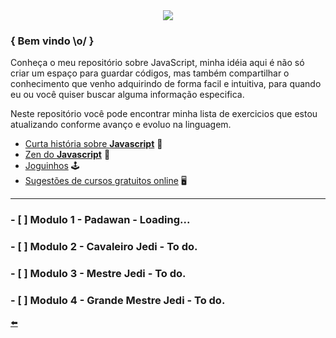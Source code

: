<div align="center"><img style="margin: 10px 40px, width: 100%" src="https://user-images.githubusercontent.com/65131471/120073718-f341a300-c06f-11eb-8e04-c4b7af45fc95.jpg"></div>

### { Bem vindo \o/ }

Conheça o meu repositório sobre JavaScript, minha idéia aqui é não só criar um espaço para guardar códigos, mas também compartilhar o conhecimento que venho adquirindo  de forma facil e intuitiva, para quando eu ou você quiser buscar alguma informação especifica.


Neste repositório você pode encontrar minha lista de exercicios que estou atualizando conforme avanço e evoluo na linguagem.

* [Curta história sobre **Javascript**](https://github.com/duartecgustavo/Python-Progress/blob/master/conteudo/short-history-python.md) :open_book:
* [Zen do **Javascript**](https://github.com/duartecgustavo/Python-Progress/blob/master/conteudo/zen-of-python.md)	:snake:
* [Joguinhos](https://github.com/duartecgustavo/Python-Progress/blob/master/conteudo/Joguinhos.md) :joystick:
* [Sugestões de cursos gratuitos online](https://www.cursoemvideo.com/) :desktop_computer:	

---

### - [ ] Modulo 1 - Padawan - Loading...

### - [ ] Modulo 2 - Cavaleiro Jedi - To do.

### - [ ] Modulo 3 - Mestre Jedi - To do.

### - [ ] Modulo 4 - Grande Mestre Jedi - To do.

[:arrow_left:](https://github.com/duartecgustavo)
